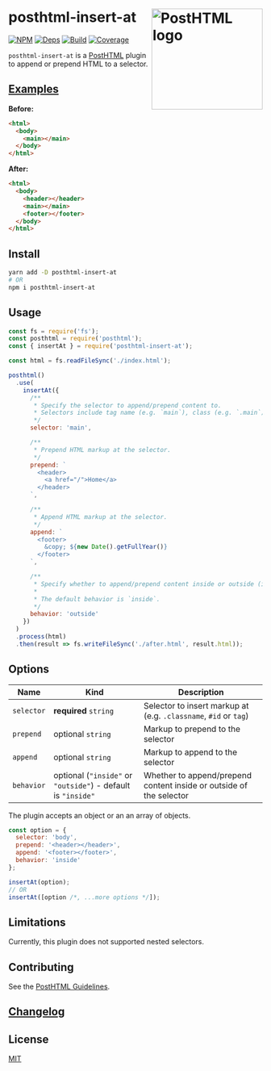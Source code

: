 # posthtml-insert-at <img align="right" width="220" height="200" title="PostHTML logo" src="http://posthtml.github.io/posthtml/logo.svg">

[![NPM][npm]][npm-url]
[![Deps][deps]][deps-url]
[![Build][build]][build-badge]
[![Coverage][codecov-shield]][codecov]

`posthtml-insert-at` is a [PostHTML](https://github.com/posthtml/posthtml) plugin to append or prepend HTML to a selector.

## [Examples](examples/)

**Before:**

```html
<html>
  <body>
    <main></main>
  </body>
</html>
```

**After:**

```html
<html>
  <body>
    <header></header>
    <main></main>
    <footer></footer>
  </body>
</html>
```

## Install

```bash
yarn add -D posthtml-insert-at
# OR
npm i posthtml-insert-at
```

## Usage

```js
const fs = require('fs');
const posthtml = require('posthtml');
const { insertAt } = require('posthtml-insert-at');

const html = fs.readFileSync('./index.html');

posthtml()
  .use(
    insertAt({
      /**
       * Specify the selector to append/prepend content to.
       * Selectors include tag name (e.g. `main`), class (e.g. `.main`) or id (e.g. `#main`).
       */
      selector: 'main',

      /**
       * Prepend HTML markup at the selector.
       */
      prepend: `
        <header>
          <a href="/">Home</a>
        </header>
      `,

      /**
       * Append HTML markup at the selector.
       */
      append: `
        <footer>
          &copy; ${new Date().getFullYear()}
        </footer>
      `,

      /**
       * Specify whether to append/prepend content inside or outside (i.e. adjacent to) of the selector.
       *
       * The default behavior is `inside`.
       */
      behavior: 'outside'
    })
  )
  .process(html)
  .then(result => fs.writeFileSync('./after.html', result.html));
```

## Options

| Name       | Kind                                                         | Description                                                         |
| ---------- | ------------------------------------------------------------ | ------------------------------------------------------------------- |
| `selector` | **required** `string`                                        | Selector to insert markup at (e.g. `.classname`, `#id` or `tag`)    |
| `prepend`  | optional `string`                                            | Markup to prepend to the selector                                   |
| `append`   | optional `string`                                            | Markup to append to the selector                                    |
| `behavior` | optional (`"inside"` or `"outside"`) - default is `"inside"` | Whether to append/prepend content inside or outside of the selector |

The plugin accepts an object or an an array of objects.

```js
const option = {
  selector: 'body',
  prepend: '<header></header>',
  append: '<footer></footer>',
  behavior: 'inside'
};

insertAt(option);
// OR
insertAt([option /*, ...more options */]);
```

## Limitations

Currently, this plugin does not supported nested selectors.

## Contributing

See the [PostHTML Guidelines](https://github.com/posthtml/posthtml/tree/master/docs).

## [Changelog](CHANGELOG.md)

## License

[MIT](LICENSE)

[npm]: https://img.shields.io/npm/v/posthtml-insert-at.svg?color=blue
[npm-url]: https://npmjs.com/package/posthtml-insert-at
[deps]: https://david-dm.org/posthtml/posthtml-insert-at.svg
[deps-url]: https://david-dm.org/posthtml/posthtml-insert-at
[build]: https://travis-ci.org/posthtml/posthtml-insert-at.svg?branch=master
[build-badge]: https://travis-ci.com/posthtml/posthtml-insert-at
[codecov]: https://codecov.io/gh/posthtml/posthtml-insert-at
[codecov-shield]: https://img.shields.io/codecov/c/github/posthtml/posthtml-insert-at.svg
